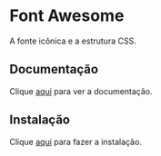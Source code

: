 # Font Awesome

A fonte icônica e a estrutura CSS.

## Documentação

Clique [aqui](https://github.com/FortAwesome/Font-Awesome) para ver a documentação.

## Instalação

Clique [aqui](https://www.npmjs.com/package/font-awesome) para fazer a instalação.
